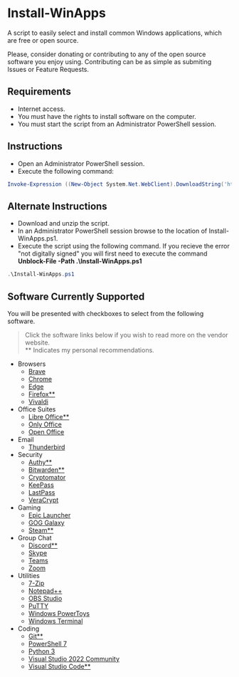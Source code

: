 # Install-WinApps

A script to easily select and install common Windows applications, which are free or open source.

Please, consider donating or contributing to any of the open source software you enjoy using.
Contributing can be as simple as submiting Issues or Feature Requests.

## Requirements

- Internet access.
- You must have the rights to install software on the computer.
- You must start the script from an Administrator PowerShell session.

## Instructions

- Open an Administrator PowerShell session.
- Execute the following command:

```PowerShell
Invoke-Expression ((New-Object System.Net.WebClient).DownloadString('https://raw.githubusercontent.com/TrisBits/Install-WinApps/main/src/Install-WinApps.ps1'))
```

## Alternate Instructions

- Download and unzip the script.
- In an Administrator PowerShell session browse to the location of Install-WinApps.ps1.
- Execute the script using the following command.  If you recieve the error "not digitally signed" you will first need to execute the command **Unblock-File -Path .\Install-WinApps.ps1**

```PowerShell
.\Install-WinApps.ps1
```

## Software Currently Supported

You will be presented with checkboxes to select from the following software.

> Click the software links below if you wish to read more on the vendor website. <br>
> ** Indicates my personal recommendations.

- Browsers
  - [Brave](https://brave.com/features/)
  - [Chrome](https://www.google.com/chrome/browser-features/)
  - [Edge](https://www.microsoft.com/en-us/edge/features)
  - [Firefox**](https://www.mozilla.org/en-US/firefox/features/)
  - [Vivaldi](https://vivaldi.com/)
- Office Suites
  - [Libre Office**](https://www.libreoffice.org/discover/libreoffice/)
  - [Only Office](https://www.onlyoffice.com/desktop.aspx)
  - [Open Office](https://www.openoffice.org/why/index.html)
- Email
  - [Thunderbird](https://www.thunderbird.net/en-US/features/)
- Security
  - [Authy**](https://authy.com/)
  - [Bitwarden**](https://bitwarden.com/)
  - [Cryptomator](https://cryptomator.org/)
  - [KeePass](https://keepass.info/)
  - [LastPass](https://www.lastpass.com/)
  - [VeraCrypt](https://www.veracrypt.fr/en/Home.html)
- Gaming
  - [Epic Launcher](https://www.epicgames.com/store/)
  - [GOG Galaxy](https://www.gog.com/)
  - [Steam**](https://store.steampowered.com/)
- Group Chat
  - [Discord**](https://discord.com/)
  - [Skype](https://www.skype.com/en/features/)
  - [Teams](https://www.microsoft.com/en-us/microsoft-teams/group-chat-software)
  - [Zoom](https://zoom.us/)
- Utilities
  - [7-Zip](https://www.7-zip.org/)
  - [Notepad++](https://notepad-plus-plus.org/)
  - [OBS Studio](https://obsproject.com/)
  - [PuTTY](https://www.chiark.greenend.org.uk/~sgtatham/putty/)
  - [Windows PowerToys](https://docs.microsoft.com/en-us/windows/powertoys/)
  - [Windows Terminal](https://docs.microsoft.com/en-us/windows/terminal/)
- Coding
  - [Git**](https://git-scm.com/)
  - [PowerShell 7](https://docs.microsoft.com/en-us/powershell/scripting/whats-new/what-s-new-in-powershell-70)
  - [Python 3](https://www.python.org/)
  - [Visual Studio 2022 Community](https://visualstudio.microsoft.com/vs/community/)
  - [Visual Studio Code**](https://code.visualstudio.com/docs)
